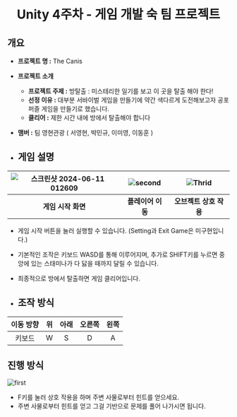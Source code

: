 # <center>Unity 4주차 - 게임 개발 숙 팀 프로젝트</center>

## 개요

- **프로젝트 명 :**  The Canis
- **프로젝트 소개**
  - **프로젝트 주제 :** 방탈출 : 미스테리한 일기를 보고 이 곳을 탈출 해야 한다!
  - **선정 이유 :** 대부분 서바이벌 게임을 만들기에 약간 색다르게 도전해보고자 공포 퍼즐 게임을 만들기로 했습니다.
  - **클리어 :** 제한 시간 내에 방에서 탈출해야 합니다
- **맴버 :** 팀 영현관광 ( 서영현, 박민규, 이미영, 이동훈 )



- ## 게임 설명

|![스크린샷 2024-06-11 012609](https://github.com/kuraqura88/777Project/assets/167050509/192c80f0-d468-4a02-8a0e-678d60d557c1)|![second](https://github.com/kuraqura88/777Project/assets/167050509/4c10a354-e94d-47f5-baf5-97a7dd818886)|![Thrid](https://github.com/kuraqura88/777Project/assets/167050509/d0802bfb-1d49-4175-bb01-19dc794e07af)|
|:---:|:---:|:---:|
|**게임 시작 화면**|**플레이어 이동**|**오브젝트 상호 작용**|

- 게임 시작 버튼을 눌러 실행할 수 있습니다. (Setting과 Exit Game은 미구현입니다.)

- 기본적인 조작은 키보드 WASD를 통해 이루어지며, 추가로 SHIFT키를 누르면 중앙에 있는 스태미나가 다 닳을 때까지 달릴 수 있습니다.

- 최종적으로 방에서 탈출하면 게임 클리어입니다.



- ## 조작 방식

|이동 방향|위|아래|오른쪽|왼쪽|
|:---:|:---:|:---:|:---:|:---:|
|키보드|W|S|D|A|

## 진행 방식

![first](https://github.com/kuraqura88/777Project/assets/167050509/89507197-6a7d-49d4-b8cf-6854d9f6f604)

- F키를 눌러 상호 작용을 하며 주변 사물로부터 힌트를 얻으세요.
- 주변 사물로부터 힌트를 얻고 그걸 기반으로 문제를 풀어 나가시면 됩니다.
